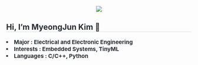 <div align="center">
    <img src="https://capsule-render.vercel.app/api?type=waving&color=gradient&height=240&text='_'&animation=fadeIn&fontColor=000000&fontSize=60" />
</div>
<div style="text-align: left;"> 
    <h2 style="border-bottom: 1px solid #d8dee4; color: #282d33;"> Hi, I’m MyeongJun Kim 👋 </h2>  
    <div style="font-weight: 700; font-size: 15px; text-align: left; color: #282d33;">
        <li>Major : Electrical and Electronic Engineering</li>
        <li>Interests : Embedded Systems, TinyML</li>
        <li>Languages : C/C++, Python </li>
    </div> 
</div>
</div>
